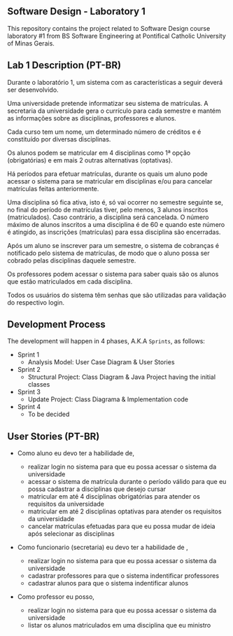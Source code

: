 ## Software Design - Laboratory 1

This repository contains the project related to Software Design course laboratory #1 from BS Software Engineering at Pontifical Catholic University of Minas Gerais.

## Lab 1 Description (PT-BR)

Durante o laboratório 1, um sistema com as características a seguir deverá ser desenvolvido.

Uma universidade pretende informatizar seu sistema de matrículas. A secretaria da universidade gera o currículo para cada semestre e mantém as informações sobre as disciplinas, professores e alunos.

Cada curso tem um nome, um determinado número de créditos e é constituído por diversas disciplinas.

Os alunos podem se matricular em 4 disciplinas como 1ª opção (obrigatórias) e em mais 2 outras alternativas (optativas).

Há períodos para efetuar matrículas, durante os quais um aluno pode acessar o sistema para se matricular em disciplinas e/ou para cancelar matrículas feitas anteriormente.

Uma disciplina só fica ativa, isto é, só vai ocorrer no semestre seguinte se, no final do período de matrículas tiver, pelo menos, 3 alunos inscritos (matriculados). Caso contrário, a disciplina será cancelada. O número máximo de alunos inscritos a uma disciplina é de 60 e quando este número é atingido, as inscrições (matrículas) para essa disciplina são encerradas.

Após um aluno se inscrever para um semestre, o sistema de cobranças é notificado pelo sistema de matrículas, de modo que o aluno possa ser cobrado pelas disciplinas daquele semestre.

Os professores podem acessar o sistema para saber quais são os alunos que estão matriculados em cada disciplina.

Todos os usuários do sistema têm senhas que são utilizadas para validação do respectivo login.

## Development Process

The development will happen in 4 phases, A.K.A `Sprints`, as follows:

- Sprint 1
  - Analysis Model: User Case Diagram & User Stories
- Sprint 2
  - Structural Project: Class Diagram & Java Project having the initial classes
- Sprint 3
  - Update Project: Class Diagrama & Implementation code
- Sprint 4
  - To be decided

## User Stories (PT-BR)

- Como aluno eu devo ter a habilidade de,
  - realizar login no sistema para que eu possa acessar o sistema da universidade
  - acessar o sistema de matrícula durante o período válido para que eu possa cadastrar a disciplinas que desejo cursar
  - matricular em até 4 disciplinas obrigatórias para atender os requisitos da universidade
  - matricular em até 2 disciplinas optativas para atender os requisitos da universidade
  - cancelar matrículas efetuadas para que eu possa mudar de ideia após selecionar as disciplinas

- Como funcionario (secretaria) eu devo ter a habilidade de ,
  - realizar login no sistema para que eu possa acessar o sistema da universidade
  - cadastrar professores para que o sistema indentificar professores
  - cadastrar alunos para que o sistema indentificar alunos
  
- Como professor eu posso,
  - realizar login no sistema para que eu possa acessar o sistema da universidade
  - listar os alunos matriculados em uma disciplina que eu ministro